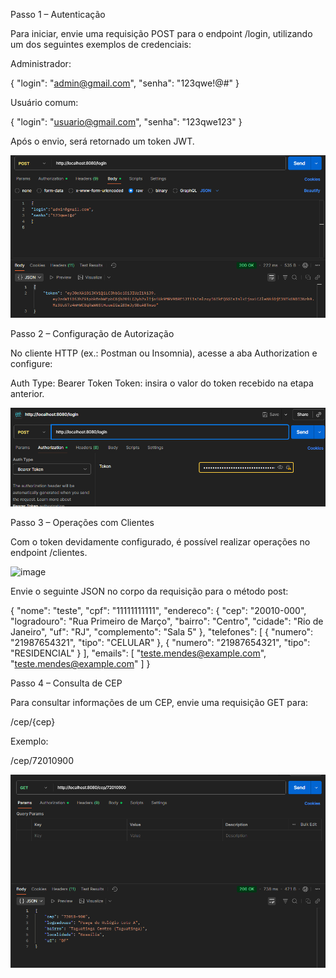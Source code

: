 Passo 1 – Autenticação

Para iniciar, envie uma requisição POST para o endpoint /login, utilizando um dos seguintes exemplos de credenciais:

Administrador:

{
"login": "admin@gmail.com",
"senha": "123qwe!@#"
}


Usuário comum:

{
"login": "usuario@gmail.com",
"senha": "123qwe123"
}


Após o envio, será retornado um token JWT.

![img_1.png](img_1.png)

Passo 2 – Configuração de Autorização

No cliente HTTP (ex.: Postman ou Insomnia), acesse a aba Authorization e configure:

Auth Type: Bearer Token
Token: insira o valor do token recebido na etapa anterior.


![img.png](img.png)


Passo 3 – Operações com Clientes

Com o token devidamente configurado, é possível realizar operações no endpoint /clientes.

<img width="940" height="776" alt="image" src="https://github.com/user-attachments/assets/911dffdd-5c45-4870-9c89-2a7fbda1863c" />


Envie o seguinte JSON no corpo da requisição para o método post:

{
"nome": "teste",
"cpf": "11111111111",
"endereco": {
"cep": "20010-000",
"logradouro": "Rua Primeiro de Março",
"bairro": "Centro",
"cidade": "Rio de Janeiro",
"uf": "RJ",
"complemento": "Sala 5"
},
"telefones": [
{
"numero": "21987654321",
"tipo": "CELULAR"
},
{
"numero": "21987654321",
"tipo": "RESIDENCIAL"
}
],
"emails": [
"teste.mendes@example.com",
"teste.mendes@example.com"
]
}

Passo 4 – Consulta de CEP

Para consultar informações de um CEP, envie uma requisição GET para:

/cep/{cep}


Exemplo:

/cep/72010900

![img_3.png](img_3.png)
